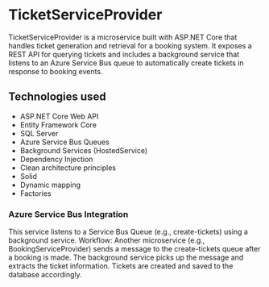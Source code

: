 # TicketServiceProvider
TicketServiceProvider is a microservice built with ASP.NET Core that handles ticket generation and retrieval for a booking system. It exposes a REST API for querying tickets and includes a background service that listens to an Azure Service Bus queue to automatically create tickets in response to booking events.


## Technologies used
- ASP.NET Core Web API
- Entity Framework Core
- SQL Server
- Azure Service Bus Queues
- Background Services (HostedService)
- Dependency Injection
- Clean architecture principles
- Solid
- Dynamic mapping
- Factories

### Azure Service Bus Integration 
This service listens to a Service Bus Queue (e.g., create-tickets) using a background service. Workflow: Another microservice (e.g., BookingServiceProvider) sends a message to the create-tickets queue after a booking is made. The background service picks up the message and extracts the ticket information. Tickets are created and saved to the database accordingly.
